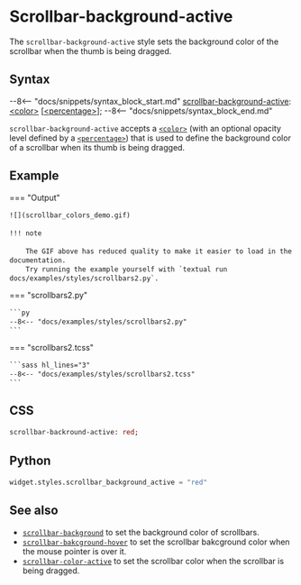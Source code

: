 # Scrollbar-background-active

The `scrollbar-background-active` style sets the background color of the scrollbar when the thumb is being dragged.

## Syntax

--8<-- "docs/snippets/syntax_block_start.md"
<a href="./scrollbar_background_active">scrollbar-background-active</a>: <a href="../../css_types/color">&lt;color&gt;</a> [<a href="../../css_types/percentage">&lt;percentage&gt;</a>];
--8<-- "docs/snippets/syntax_block_end.md"

`scrollbar-background-active` accepts a [`<color>`](../../css_types/color.md) (with an optional opacity level defined by a [`<percentage>`](../../css_types/percentage.md)) that is used to define the background color of a scrollbar when its thumb is being dragged.

## Example

=== "Output"

    ![](scrollbar_colors_demo.gif)

    !!! note

        The GIF above has reduced quality to make it easier to load in the documentation.
        Try running the example yourself with `textual run docs/examples/styles/scrollbars2.py`.

=== "scrollbars2.py"

    ```py
    --8<-- "docs/examples/styles/scrollbars2.py"
    ```

=== "scrollbars2.tcss"

    ```sass hl_lines="3"
    --8<-- "docs/examples/styles/scrollbars2.tcss"
    ```

## CSS

```sass
scrollbar-backround-active: red;
```

## Python

```py
widget.styles.scrollbar_background_active = "red"
```

## See also

 - [`scrollbar-background`](./scrollbar_background.md) to set the background color of scrollbars.
 - [`scrollbar-bakcground-hover`](./scrollbar_color_hover.md) to set the scrollbar bakcground color when the mouse pointer is over it.
 - [`scrollbar-color-active`](./scrollbar_color_active.md) to set the scrollbar color when the scrollbar is being dragged.
